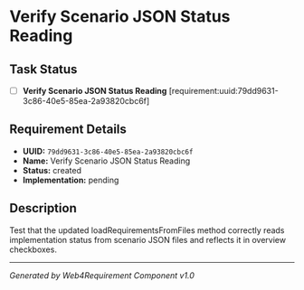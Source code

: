 # Verify Scenario JSON Status Reading

## Task Status
- [ ] **Verify Scenario JSON Status Reading** [requirement:uuid:79dd9631-3c86-40e5-85ea-2a93820cbc6f]

## Requirement Details

- **UUID:** `79dd9631-3c86-40e5-85ea-2a93820cbc6f`
- **Name:** Verify Scenario JSON Status Reading
- **Status:** created
- **Implementation:** pending

## Description

Test that the updated loadRequirementsFromFiles method correctly reads implementation status from scenario JSON files and reflects it in overview checkboxes.

---

*Generated by Web4Requirement Component v1.0*
